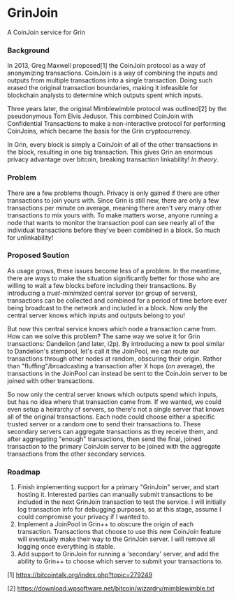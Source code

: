 # GrinJoin
A CoinJoin service for Grin

### Background
In 2013, Greg Maxwell proposed[1] the CoinJoin protocol as a way of anonymizing transactions. CoinJoin is a way of combining the inputs and outputs from multiple transactions into a single transaction. Doing such erased the original transaction boundaries, making it infeasible for blockchain analysts to determine which outputs spent which inputs.

Three years later, the original Mimblewimble protocol was outlined[2] by the pseudonymous Tom Elvis Jedusor. This combined CoinJoin with Confidential Transactions to make a non-interactive protocol for performing CoinJoins, which became the basis for the Grin cryptocurrency.

In Grin, every block is simply a CoinJoin of all of the other transactions in the block, resulting in one big transaction. This gives Grin an enormous privacy advantage over bitcoin, breaking transaction linkability! *In theory*. 

### Problem

There are a few problems though. Privacy is only gained if there are other transactions to join yours with. Since Grin is still new, there are only a few transactions per minute on average, meaning there aren't very many other transactions to mix yours with. To make matters worse, anyone running a node that wants to monitor the transaction pool can see nearly all of the individual transactions before they've been combined in a block. So much for unlinkability!

### Proposed Soution

As usage grows, these issues become less of a problem. In the meantime, there are ways to make the situation significantly better for those who are willing to wait a few blocks before including their transactions. By introducing a *trust-minimized* central server (or group of servers), transactions can be collected and combined for a period of time before ever being broadcast to the network and included in a block. Now only the central server knows which inputs and outputs belong to you!

But now this central service knows which node a transaction came from. How can we solve this problem? The same way we solve it for Grin transactions: Dandelion (and later, i2p). By introducing a new tx pool similar to Dandelion's stempool, let's call it the JoinPool, we can route our transactions through other nodes at random, obscuring their origin. Rather than "fluffing"/broadcasting a transaction after X hops (on average), the transactions in the JoinPool can instead be sent to the CoinJoin server to be joined with other transactions.

So now only the central server knows which outputs spend which inputs, but has no idea where that transaction came from. If we wanted, we could even setup a heirarchy of servers, so there's not a single server that knows all of the original transactions. Each node could choose either a specific trusted server or a random one to send their transactions to. These secondary servers can aggregate transactions as they receive them, and after aggregating "enough" transactions, then send the final, joined transaction to the primary CoinJoin server to be joined with the aggregate transactions from the other secondary services.

### Roadmap

1. Finish implementing support for a primary "GrinJoin" server, and start hosting it. Interested parties can manually submit transactions to be included in the next GrinJoin transaction to test the service. I will initially log transaction info for debugging purposes, so at this stage, assume I could compromise your privacy if I wanted to.
2. Implement a JoinPool in Grin++ to obscure the origin of each transaction. Transactions that choose to use this new CoinJoin feature will eventually make their way to the GrinJoin server. I will remove all logging once everything is stable.
3. Add support to GrinJoin for running a 'secondary' server, and add the ability to Grin++ to choose which server to submit your transactions to.


[1] https://bitcointalk.org/index.php?topic=279249

[2] https://download.wpsoftware.net/bitcoin/wizardry/mimblewimble.txt
